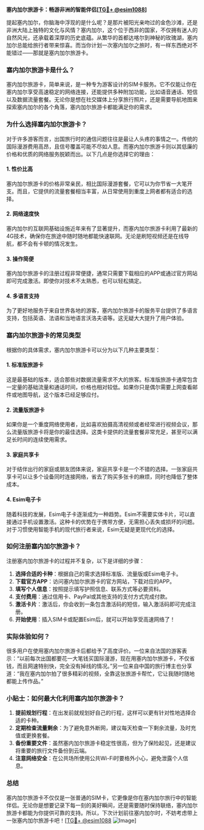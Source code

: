 **塞内加尔旅游卡：畅游非洲的智能伴侣[[TG💪+ @esim1088](https://t.me/s/esim1088)]**

提起塞内加尔，你脑海中浮现的是什么呢？是那片被阳光亲吻过的金色沙滩，还是非洲大陆上独特的文化与风情？塞内加尔，这个位于西非的国家，不仅拥有迷人的自然风光，还承载着深厚的历史底蕴。从繁华的首都达喀尔到神秘的玫瑰湖，塞内加尔总能给旅行者带来惊喜。而当你计划一次塞内加尔之旅时，有一样东西绝对不能错过——那就是塞内加尔旅游卡。

### 塞内加尔旅游卡是什么？

塞内加尔旅游卡，简单来说，是一种专为游客设计的SIM卡服务。它不仅能让你在塞内加尔享受高速稳定的网络连接，还能提供多种附加功能，比如语音通话、短信以及数据流量套餐。无论你是想在社交媒体上分享旅行照片，还是需要导航地图来探索塞内加尔的各个角落，塞内加尔旅游卡都能满足你的需求。

### 为什么选择塞内加尔旅游卡？

对于许多游客而言，出国旅行时的通信问题往往是最让人头疼的事情之一。传统的国际漫游费用高昂，且信号覆盖可能不尽如人意。而塞内加尔旅游卡则以其低廉的价格和优质的网络服务脱颖而出。以下几点是你选择它的理由：

#### 1. **性价比高**
   塞内加尔旅游卡的价格非常亲民，相比国际漫游套餐，它可以为你节省一大笔开支。而且，它提供的流量套餐相当丰富，从日常使用到重度上网者都有适合的选择。

#### 2. **网络速度快**
   塞内加尔的互联网基础设施近年来有了显著提升，而塞内加尔旅游卡利用了最新的4G技术，确保你在旅途中随时随地都能快速联网。无论是刷短视频还是在线导航，都不会有卡顿的情况发生。

#### 3. **操作简便**
   塞内加尔旅游卡的注册过程非常便捷，通常只需要下载相应的APP或通过官方网站即可完成激活。即使你对技术不太熟悉，也可以轻松搞定。

#### 4. **多语言支持**
   为了更好地服务于来自世界各地的游客，塞内加尔旅游卡的服务平台提供了多语言支持，包括英语、法语和当地语言沃洛夫语等。这无疑大大提升了用户体验。

### 塞内加尔旅游卡的常见类型

根据你的具体需求，塞内加尔旅游卡可以分为以下几种主要类型：

#### 1. **标准版旅游卡**
   这是最基础的版本，适合那些对数据流量需求不大的旅客。标准版旅游卡通常包含一定量的基础流量和通话时间，价格也相对较低。如果你只是偶尔需要上网查看邮件或地图导航，这个版本已经足够应付。

#### 2. **流量版旅游卡**
   如果你是一个重度网络使用者，比如喜欢拍摄高清视频或者经常进行视频会议，那么流量版旅游卡将是你的最佳选择。这类卡提供的流量套餐非常充足，甚至可以满足长时间的连续使用需求。

#### 3. **家庭共享卡**
   对于结伴出行的家庭或朋友团体来说，家庭共享卡是一个不错的选择。一张家庭共享卡可以让多个设备同时连接网络，省去了购买多张卡的麻烦，同时也降低了整体成本。

#### 4. **Esim电子卡**
   随着科技的发展，Esim电子卡逐渐成为一种趋势。Esim不需要实体卡片，可以直接通过手机设置激活。这种卡的优势在于携带方便，无需担心丢失或损坏的问题。对于习惯使用智能手机的现代旅行者来说，Esim无疑是更现代化的选择。

### 如何注册塞内加尔旅游卡？

注册塞内加尔旅游卡的过程并不复杂，以下是详细的步骤：

1. **选择合适的卡种**：根据自己的需求选择标准版、流量版或Esim电子卡。
2. **下载官方APP**：访问塞内加尔旅游卡的官方网站，下载对应的APP。
3. **填写个人信息**：按照提示填写护照信息、联系方式等必要资料。
4. **支付费用**：通过信用卡、PayPal或其他支持的支付方式完成付款。
5. **激活卡片**：激活后，你会收到一条包含激活码的短信，输入激活码即可完成注册。
6. **开始使用**：插入SIM卡或配置Esim后，就可以开始享受高速网络了！

### 实际体验如何？

很多用户在使用塞内加尔旅游卡后都给予了高度评价。一位来自法国的游客表示：“以前每次出国都要花一大笔钱买国际漫游，现在用塞内加尔旅游卡，不仅省钱，而且网速特别快，完全没有掉线的情况。”另一位来自中国的旅行博主也分享道：“我在塞内加尔拍了很多精彩的视频，全靠这张旅游卡帮忙，它让我随时随地都能上传作品。”

### 小贴士：如何最大化利用塞内加尔旅游卡？

1. **提前规划行程**：在出发前就规划好自己的行程，这样可以更有针对性地选择合适的卡种。
2. **定期检查流量剩余**：为了避免意外断网，建议每天检查一下剩余流量，及时充值或更换套餐。
3. **备份重要文件**：虽然塞内加尔旅游卡稳定性很高，但为了保险起见，还是建议将重要的旅行文件备份到云端。
4. **注意网络安全**：在公共场所使用公共Wi-Fi时要格外小心，避免泄露个人信息。

### 总结

塞内加尔旅游卡不仅仅是一张普通的SIM卡，它更像是你在塞内加尔旅行中的智能伴侣。无论你是想要记录下每一刻的美好瞬间，还是需要随时保持联络，塞内加尔旅游卡都能为你提供可靠的支持。所以，下次计划前往塞内加尔时，不妨考虑带上一张塞内加尔旅游卡吧！[[TG💪+ @esim1088](https://t.me/s/esim1088) ![Image](https://i.postimg.cc/4NQfJmqS/Snipaste-2025-05-13-00-14-12.png)]